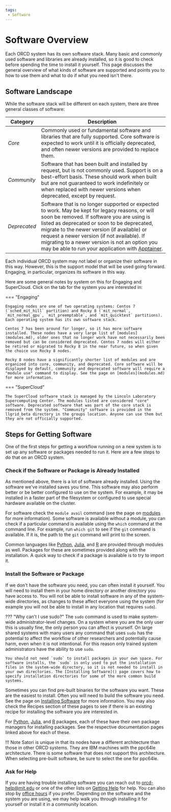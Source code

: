 ```yaml
---
tags:
 - Software
---
```

# Software Overview

Each ORCD system has its own software stack. Many basic and commonly used software and libraries are already installed, so it is good to check before spending the time to install it yourself. This page discusses the general overview of what kinds of software are supported and points you to how to use them and what to do if what you need isn't there.

## Software Landscape

While the software stack will be different on each system, there are three general classes of software:

| Category  | Description |
|-----------|-------------|
| _Core_      | Commonly used or fundamental software and libraries that are fully supported. Core software is expected to work until it is officially deprecated, and often newer versions are provided to replace them. |
| _Community_ | Software that has been built and installed by request, but is not commonly used. Support is on a best-effort basis. These should work when built but are not guaranteed to work indefinitely or when replaced with newer versions when deprecated, except by request. |
| _Deprecated_ | Software that is no longer supported or expected to work. May be kept for legacy reasons, or will soon be removed. If software you are using is listed as deprecated or soon to be deprecated, migrate to the newer version (if available) or request a newer version (if not available). If migrating to a newer version is not an option you may be able to run your application with [Apptainer](apptainer.md). |

Each individual ORCD system may not label or organize their software in this way. However, this is the support model that will be used going forward. Engaging, in particular, organizes its software in this way.

Here are some general notes by system on this for Engaging and SuperCloud. Click on the tab for the system you are interested in:

=== "Engaging"

    Engaging nodes are one of two operating systems: Centos 7 (`sched_mit_hill` partition) and Rocky 8 (`mit_normal`, `mit_normal_gpu`, `mit_preemptable`, and `mit_quicktest` partitions). Each operating system has its own software stack.

    Centos 7 has been around for longer, so it has more software installed. These nodes have a very large list of [modules](modules.md), older ones that no longer work have not necessarily been removed but can be considered deprecated. Centos 7 nodes will either be retired or migrated to Rocky 8 in the near future, so when given the choice use Rocky 8 nodes.

    Rocky 8 nodes have a significantly shorter list of modules and are organized into core, community, and deprecated. Core software will be displayed by default, community and deprecated software will require a "module use" command to display. See the page on [modules](modules.md) for more information.

=== "SuperCloud"

    The SuperCloud software stack is managed by the Lincoln Laboratory Supercomputing Center. The modules listed are considered "core" software. Deprecated software that was part of the core stack is removed from the system. "Community" software is provided in the llgrid_beta directory in the groups location. Anyone can use them but they are not officially supported.

## Steps for Getting Software

One of the first steps for getting a workflow running on a new system is to set up any software or packages needed to run it. Here are a few steps to do that on an ORCD system.

### Check if the Software or Package is Already Installed

As mentioned above, there is a lot of software already installed. Using the software we've installed saves you time. This software may also perform better or be better configured to use on the system. For example, it may be installed in a faster part of the filesystem or configured to use special hardware available on the cluster.

For software check the `module avail` command (see the page on [modules](modules.md) for more information). Some software is available without a module, you can check if a particular command is available using the `which` command at the command line. For example, run `which git` to see if the `git` command is available. If it is, the path to the `git` command will print to the screen.

Common languages like [Python](python.md), [Julia](julia.md), and [R](R.md) are provided through modules as well. Packages for these are sometimes provided along with the installation. A quick way to check if a package is available is to try to import it.

### Install the Software or Package

If we don't have the software you need, you can often install it yourself. You will need to install them in your home directory or another directory you have access to. You will not be able to install software in any of the system-wide directories, as changes to these affect everyone using the system (for example you will not be able to install in any location that requires `sudo`).

??? "Why can't I use sudo?"
    The `sudo` command is used to make system-wide administrator-level changes. On a system where you are the only user this is usually fine, the only person you can affect is yourself. On large shared systems with many users any command that uses `sudo` has the potential to affect the workflow of other researchers and potentially cause harm, even when it is not intentional. For this reason only trained system administrators have the ability to use `sudo`.

    You should not need `sudo` to install packages in your own space. For software installs, the `sudo` is only used to put the installation files in the system-wide directory, so it is not needed to install in your own directories. The [Installing Software]() page covers how to specify installation directories for some of the more common build systems. 

Sometimes you can find pre-built binaries for the software you want. These are the easiest to install. Often you will need to build the software you need. See the page on [Installing Software]() for more information. You may also check the Recipes section of these pages to see if there is an existing recipe for installing the software you are interested in.

For [Python](python.md), [Julia](julia.md), and [R](R.md) packages, each of these have their own package managers for installing packages. See the respective documentation pages linked above for each of these.

!!! Note
    Satori is unique in that its nodes have a different architecture than those in other ORCD systems. They are IBM machines with the ppc64le architecture. There is some software that does not support this architecture. When selecting pre-built software, be sure to select the one for ppc64le.

### Ask for Help

If you are having trouble installing software you can reach out to <orcd-help@mit.edu> or one of the other lists on [Getting Help](../getting-help.md#email) for help. You can also stop by [office hours](../getting-help.md/#office-hours) if you prefer. Depending on the software and the system you are using, we may help walk you through installing it for yourself or install it in a community location.